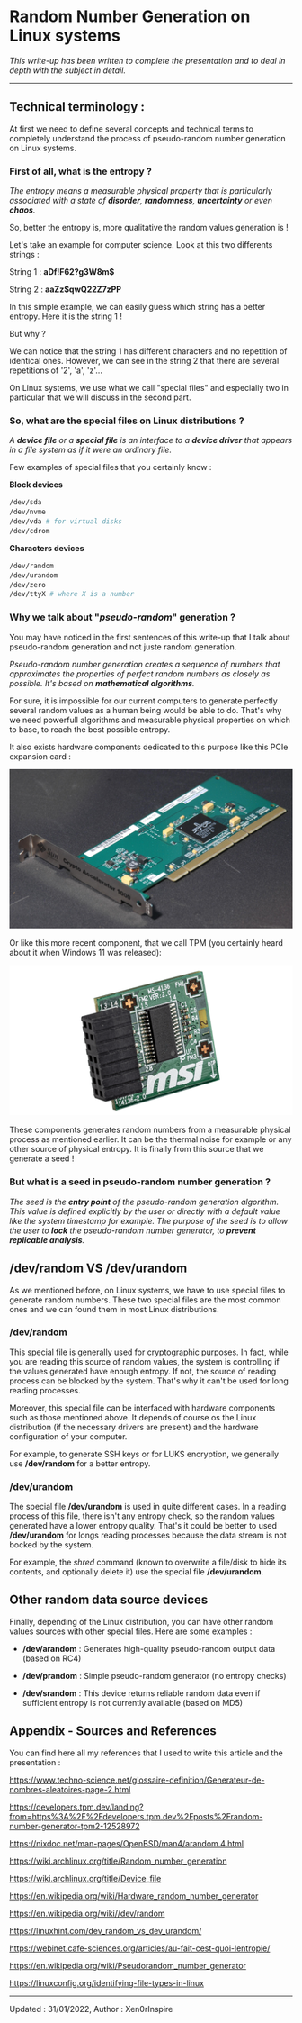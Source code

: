 # Random Number Generation on Linux systems

*This write-up has been written to complete the presentation and to deal in depth with the subject in detail.*
__________
## Technical terminology : 

At first we need to define several concepts and technical terms to completely understand the process of pseudo-random number generation on Linux systems.

### First of all, what is the entropy ?

*The entropy means a measurable physical property that is particularly  associated with a state of **disorder**, **randomness**, **uncertainty** or even **chaos**.*

So, better the entropy is, more qualitative the random values generation is !

Let's take an example for computer science. Look at this two differents strings :

String 1 : **aDf!F62?g3W8m$**

String 2 : **aaZz$qwQ22Z7zPP**

In this simple example, we can easily guess which string has a better entropy. Here it is the string 1 !

But why ?

We can notice that the string 1 has different characters and no repetition of identical ones. However, we can see in the string 2 that there are several repetitions of '2', 'a', 'z'...

On Linux systems, we use what we call "special files" and especially two in particular that we will discuss in the second part.

### So, what are the special files on Linux distributions ?

*A **device file** or a **special file** is an interface to a **device driver** that appears in a file system as if it were an ordinary file.*

Few examples of special files that you certainly know :

**Block devices**

```bash
/dev/sda
/dev/nvme
/dev/vda # for virtual disks
/dev/cdrom
```

**Characters devices**

```bash
/dev/random
/dev/urandom
/dev/zero
/dev/ttyX # where X is a number
```

### Why we talk about "*pseudo-random*" generation ?

You may have noticed in the first sentences of this write-up that I talk about pseudo-random generation and not juste random generation.

*Pseudo-random number generation creates a sequence of numbers that approximates the properties of perfect random numbers as closely as possible. It's based on **mathematical algorithms**.*

For sure, it is impossible for our current computers to generate perfectly several random values as a human being would be able to do. That's why we need powerfull algorithms and measurable physical properties on which to base, to reach the best possible entropy.

It also exists hardware components dedicated to this purpose like this PCIe expansion card :

![bg fit right](./img/hardware-pcie-card.jpg) 

Or like this more recent component, that we call TPM (you certainly heard about it when Windows 11 was released):

![bg fit right 25%](./img/tpm.png)

These components generates random numbers from a measurable physical process as mentioned earlier. It can be the thermal noise for example or any other source of physical entropy. It is finally from this source that we generate a seed !

### But what is a seed in pseudo-random number generation ?

*The seed is the **entry point** of the pseudo-random generation algorithm. This value is defined explicitly by the user or directly with a default value like the system timestamp for example. The purpose of the seed is to allow the user to **lock** the pseudo-random number generator, to **prevent replicable analysis**.*

## /dev/random VS /dev/urandom

As we mentioned before, on Linux systems, we have to use special files to generate random numbers. These two special files are the most common ones and we can found them in most Linux distributions.

### /dev/random

This special file is generally used for cryptographic purposes. In fact, while you are reading this source of random values, the system is controlling if the values generated have enough entropy. If not, the source of reading process can be blocked by the system. That's why it can't be used for long reading processes.

Moreover, this special file can be interfaced with hardware components such as those mentioned above. It depends of course os the Linux distribution (if the necessary drivers are present) and the hardware configuration of your computer.

For example, to generate SSH keys or for LUKS encryption, we generally use **/dev/random** for a better entropy.

### /dev/urandom

The special file **/dev/urandom** is used in quite different cases. In a reading process of this file, there isn't any entropy check, so the random values generated have a lower entropy quality. That's it could be better to used **/dev/urandom** for longs reading processes because the data stream is not bocked by the system.

For example, the *shred* command (known to overwrite a file/disk to hide its contents, and optionally delete it) use the special file **/dev/urandom**.

## Other random data source devices

Finally, depending of the Linux distribution, you can have other random values sources with other special files. Here are some examples : 

- **/dev/arandom** : Generates high-quality pseudo-random output data (based on RC4)

- **/dev/prandom** : Simple pseudo-random generator (no entropy checks)

- **/dev/srandom** : This device returns reliable random data even if sufficient entropy is not currently available (based on MD5)

## Appendix - Sources and References

You can find here all my references that I used to write this article and the presentation :

https://www.techno-science.net/glossaire-definition/Generateur-de-nombres-aleatoires-page-2.html

https://developers.tpm.dev/landing?from=https%3A%2F%2Fdevelopers.tpm.dev%2Fposts%2Frandom-number-generator-tpm2-12528972

https://nixdoc.net/man-pages/OpenBSD/man4/arandom.4.html

https://wiki.archlinux.org/title/Random_number_generation

https://wiki.archlinux.org/title/Device_file

https://en.wikipedia.org/wiki/Hardware_random_number_generator

https://en.wikipedia.org/wiki//dev/random

https://linuxhint.com/dev_random_vs_dev_urandom/

https://webinet.cafe-sciences.org/articles/au-fait-cest-quoi-lentropie/

https://en.wikipedia.org/wiki/Pseudorandom_number_generator

https://linuxconfig.org/identifying-file-types-in-linux


__________
Updated : 31/01/2022, Author : Xen0rInspire
